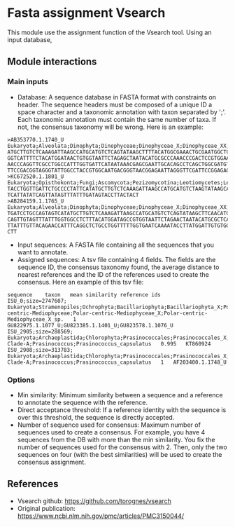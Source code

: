 # Fasta assignment Vsearch

This module use the assignment function of the Vsearch tool. Using an input database, 

## Module interactions

### Main inputs

* Database: A sequence database in FASTA format with constraints on header. The sequence headers must be composed of a unique ID a space character and a taxonomic annotation with taxon separated by ';'. Each taxonomic annotation must contain the same number of taxa. If not, the consensus taxonomy will be wrong. Here is an example:
```
>AB353770.1.1740_U Eukaryota;Alveolata;Dinophyta;Dinophyceae;Dinophyceae_X;Dinophyceae_XX;Peridiniopsis;Peridiniopsis_kevei
ATGCTTGTCTCAAAGATTAAGCCATGCATGTCTCAGTATAAGCTTTTACATGGCGAAACTGCGAATGGCTCATTAAAACAGTTACAGTTTATTTGAA
GGTCATTTTCTACATGGATAACTGTGGTAATTCTAGAGCTAATACATGCGCCCAAACCCGACTCCGTGGAAGGGTTGTATTTATTAGTTACAGAACC
AACCCAGGTTCGCCTGGCCATTTGGTGATTCATAATAAACGAGCGAATTGCACAGCCTCAGCTGGCGATGTATCATTCAAGTTTCTGACCTATCAGC
TTCCGACGGTAGGGTATTGGCCTACCGTGGCAATGACGGGTAACGGAGAATTAGGGTTCGATTCCGGAGAGGGAGCCTGA
>KC672520.1.1801_U Eukaryota;Opisthokonta;Fungi;Ascomycota;Pezizomycotina;Leotiomycetes;Leotiomycetes_X;Leotiomycetes_X_sp.
TACCTGGTTGATTCTGCCCCTATTCATATGCTTGTCTCAAAGATTAAGCCATGCATGTCTAAGTATAAGCAATATATACCGTGAAACTGCGAATGGC
TCATTATATCAGTTATAGTTTATTTGATAGTACCTTACTACT
>AB284159.1.1765_U Eukaryota;Alveolata;Dinophyta;Dinophyceae;Dinophyceae_X;Dinophyceae_XX;Protoperidinium;Protoperidinium_bipes
TGATCCTGCCAGTAGTCATATGCTTGTCTCAAAGATTAAGCCATGCATGTCTCAGTATAAGCTTCAACATGGCAAGACTGTGAATGGCTCATTAAAA
CAGTTGTAGTTTATTTGGTGGCCTCTTTACATGGATAGCCGTGGTAATTCTAGAACTAATACATGCGCTCAAGCCCGACTTCGCAGAAGGGCTGTGT
TTATTTGTTACAGAACCATTTCAGGCTCTGCCTGGTTTTTGGTGAATCAAAATACCTTATGGATTGTGTGGCATCAGCTGGTGATGACTCATTCAAG
CTT
```
* Input sequences: A FASTA file containing all the sequences that you want to annotate.
* Assigned sequences: A tsv file containing 4 fields. The fields are the sequence ID, the consensus taxonomy found, the average distance to nearest references and the ID of the references used to create the consensus. Here an example of this tsv file:
```
sequence	taxon	mean similarity	reference ids
ISU_0;size=2747607;	Eukaryota;Stramenopiles;Ochrophyta;Bacillariophyta;Bacillariophyta_X;Polar-centric-Mediophyceae;Polar-centric-Mediophyceae_X;Polar-centric-Mediophyceae_X_sp.	1	GU822975.1.1077_U;GU823385.1.1401_U;GU823578.1.1076_U
ISU_2905;size=288569;	Eukaryota;Archaeplastida;Chlorophyta;Prasinococcales;Prasinococcales_X;Prasinococcales-Clade-A;Prasinococcus;Prasinococcus_capsulatus	0.995	KT860924
ISU_2908;size=313783;	Eukaryota;Archaeplastida;Chlorophyta;Prasinococcales;Prasinococcales_X;Prasinococcales-Clade-A;Prasinococcus;Prasinococcus_capsulatus	1	AF203400.1.1748_U
```

### Options
* Min similarity: Minimum similarity between a sequence and a reference to annotate the sequence with the reference.
* Direct acceptance threshold: If a reference identity with the sequence is over this threshold, the sequence is directly accepted.
* Number of sequence used for consensus: Maximum number of sequences used to create a consensus. For example, you have 4 sequences from the DB with more than the min similarity. You fix the number of sequences used for the consensus with 2. Then, only the two sequences on four (with the best similarities) will be used to create the consensus assignment.

## References

* Vsearch github: https://github.com/torognes/vsearch
* Original publication: https://www.ncbi.nlm.nih.gov/pmc/articles/PMC3150044/
